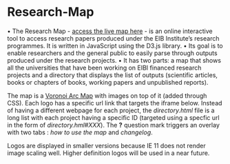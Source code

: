 # Research-Map

•	The Research Map - [access the live map here](http://institute.eib.org/map/map.html) - is an online interactive tool to access research papers produced under the EIB Institute’s research programmes. It is written in JavaScript using the D3.js library.
•	Its goal is to enable researchers and the general public to easily parse through outputs produced under the research projects.
•	It has two parts: a map that shows all the universities that have been working on EIBI financed research projects and a directory that displays the list of outputs (scientific articles, books or chapters of books, working papers and unpublished reports).

The map is a [Voronoi Arc Map](https://gist.github.com/mbostock/7608400) with images on top of it (added through CSS). Each logo has a specific url link that targets the iframe below. Instead of having a different webpage for each project, the *directory.html* file is a long list with each project having a specific ID (targeted using a specfic url in the form of *directory.hml#XXX*). The **?** question mark triggers an overlay with two tabs : *how to use the map* and *changelog*.

Logos are displayed in smaller versions because IE 11 does not render image scaling well. Higher definition logos will be used in a near future.
